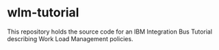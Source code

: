 # wlm-tutorial
This repository holds the source code for an IBM Integration Bus Tutorial describing Work Load Management policies.
